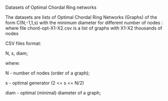 Datasets of Optimal Chordal Ring networks

The datasets are lists of Optimal Chordal Ring Networks (Graphs) of the form C(N;-1,1,s) with the minimum diameter for different number of nodes : where file chord-opt-X1-X2.csv is a list of graphs with X1-X2 thousands of nodes 

CSV files format:

N, s, diam;

where:

N - number of nodes (order of a graph);

s - optimal generator (2 <= s <= N/2)

diam - optimal (minimal) diameter of a graph;

